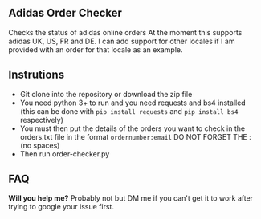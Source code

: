 ## Adidas Order Checker
Checks the status of adidas online orders
At the moment this supports adidas UK, US, FR and DE. I can add support for other locales if I am provided with an order for that locale as an example.

## Instrutions
- Git clone into the repository or download the zip file
- You need python 3+ to run and you need requests and bs4 installed (this can be done with `pip install requests` and `pip install bs4` respectively)
- You must then put the details of the orders you want to check in the orders.txt file in the format `ordernumber:email` DO NOT FORGET THE : (no spaces)
- Then run order-checker.py

## FAQ
**Will you help me?** Probably not but DM me if you can't get it to work after trying to google your issue first.
